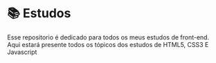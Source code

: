 # 📚 Estudos

Esse repositorio é dedicado para todos os meus estudos de front-end.<br>
Aqui estará presente todos os tópicos dos estudos de HTML5, CSS3 E Javascript


